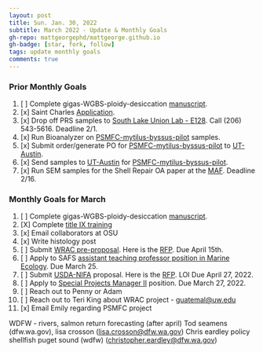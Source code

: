 ```yaml
---
layout: post
title: Sun. Jan. 30, 2022
subtitle: March 2022 - Update & Monthly Goals
gh-repo: mattgeorgephd/mattgeorge.github.io
gh-badge: [star, fork, follow]
tags: update monthly goals
comments: true
---
```


### Prior Monthly Goals
1. [ ] Complete gigas-WGBS-ploidy-desiccation [manuscript](https://docs.google.com/document/d/17mcGDI-TWmU4vgBXmiXmeofe4qEuFH5inBKBHhG9tzg/edit).
2. [x] Saint Charles [Application](https://stcharlesb.org/).
3. [x] Drop off PRS samples to [South Lake Union Lab - E128](https://goo.gl/maps/SjdczeVj4Nbq2LiF8). Call (206) 543-5616. Deadline 2/1.
4. [x] Run Bioanalyzer on [PSMFC-mytilus-byssus-pilot](https://github.com/mattgeorgephd/PSMFC-mytilus-byssus-pilot) samples.
5. [x] Submit order/generate PO for [PSMFC-mytilus-byssus-pilot](https://github.com/mattgeorgephd/PSMFC-mytilus-byssus-pilot) to [UT-Austin](https://wikis.utexas.edu/display/GSAF/Sample+Input+Guidelines).
6. [x] Send samples to [UT-Austin](https://wikis.utexas.edu/display/GSAF/Home+Page) for [PSMFC-mytilus-byssus-pilot](https://github.com/mattgeorgephd/PSMFC-mytilus-byssus-pilot).
7. [x] Run SEM samples for the Shell Repair OA paper at the [MAF](https://www.moles.washington.edu/facilities/molecular-analysis-facility/). Deadline 2/16.

### Monthly Goals for March
1. [ ] Complete gigas-WGBS-ploidy-desiccation [manuscript](https://docs.google.com/document/d/17mcGDI-TWmU4vgBXmiXmeofe4qEuFH5inBKBHhG9tzg/edit).
2. [X] Complete [title IX training](https://tixemployee.uw.edu/)
3. [x] Email collaborators at OSU
4. [x] Write histology post
5. [ ] Submit [WRAC pre-proposal](https://docs.google.com/document/d/1MNBthsX97QPuBuzl6ZVTSG8IkTI7papuu8VQPTJCxxE/edit?usp=sharing). Here is the [RFP](http://depts.washington.edu/wracuw/funding/WRAC_Pre-Proposal_FY2023.pdf).  Due April 15th.
6. [ ] Apply to SAFS [assistant teaching professor position in Marine Ecology](https://dossier.interfolio.com/deliveries). Due March 25.
7. [ ] Submit [USDA-NIFA](https://www.grants.gov/web/grants/search-grants.html?keywords=NIFA) proposal. Here is the [RFP](https://www.dropbox.com/s/a09vlieo6nbeug6/FY22-AFRI-SAS-RFA-508.pdf?dl=0). LOI Due April 27, 2022.
8. [ ] Apply to [Special Projects Manager II](https://www.governmentjobs.com/careers/kingcounty/jobs/3467207/special-projects-manager-ii-term-limited) position. Due March 27, 2022.
9.  [ ] Reach out to Penny or Adam
10. [ ] Reach out to Teri King about WRAC project - guatemal@uw.edu
11. [x] Email Emily regarding PSMFC project

WDFW - rivers, salmon return forecasting (after april)
Tod seamens (dfw.wa.gov), lisa crosson (lisa.crosson@dfw.wa.gov)
Chris eardley policy shellfish puget sound (wdfw) (christopher.eardley@dfw.wa.gov)
